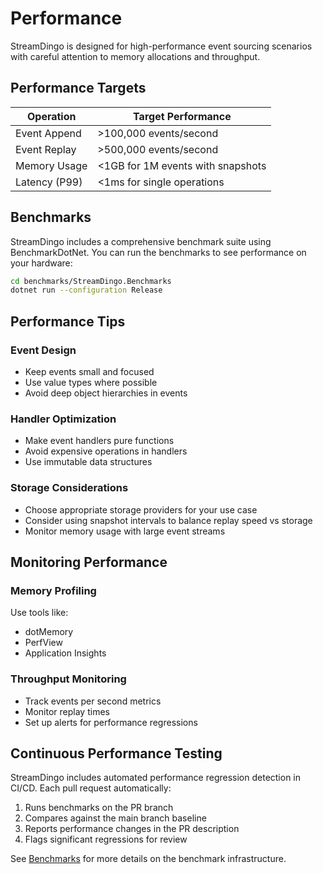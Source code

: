# Performance

StreamDingo is designed for high-performance event sourcing scenarios with careful attention to memory allocations and throughput.

## Performance Targets

| Operation | Target Performance |
|-----------|-------------------|
| Event Append | >100,000 events/second |
| Event Replay | >500,000 events/second |
| Memory Usage | <1GB for 1M events with snapshots |
| Latency (P99) | <1ms for single operations |

## Benchmarks

StreamDingo includes a comprehensive benchmark suite using BenchmarkDotNet. You can run the benchmarks to see performance on your hardware:

```bash
cd benchmarks/StreamDingo.Benchmarks
dotnet run --configuration Release
```

## Performance Tips

### Event Design
- Keep events small and focused
- Use value types where possible
- Avoid deep object hierarchies in events

### Handler Optimization
- Make event handlers pure functions
- Avoid expensive operations in handlers
- Use immutable data structures

### Storage Considerations
- Choose appropriate storage providers for your use case
- Consider using snapshot intervals to balance replay speed vs storage
- Monitor memory usage with large event streams

## Monitoring Performance

### Memory Profiling
Use tools like:
- dotMemory
- PerfView
- Application Insights

### Throughput Monitoring
- Track events per second metrics
- Monitor replay times
- Set up alerts for performance regressions

## Continuous Performance Testing

StreamDingo includes automated performance regression detection in CI/CD. Each pull request automatically:

1. Runs benchmarks on the PR branch
2. Compares against the main branch baseline
3. Reports performance changes in the PR description
4. Flags significant regressions for review

See [Benchmarks](benchmarks.md) for more details on the benchmark infrastructure.